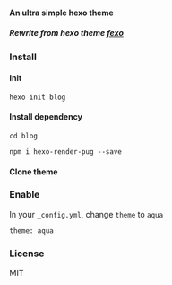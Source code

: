 #### An ultra simple hexo theme
##### Rewrite from hexo theme [fexo](https://github.com/ciqulover/hexo-theme-aqua)

### Install


#### Init

`hexo init blog`

#### Install dependency

`cd blog`

`npm i hexo-render-pug --save`

#### Clone theme


### Enable
In your `_config.yml`, change `theme` to `aqua`

```
theme: aqua
```
### License
MIT
